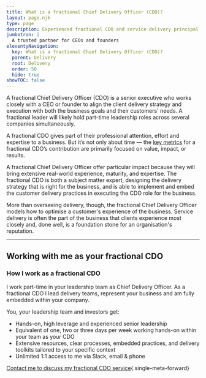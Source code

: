 ```yaml
---
title: What is a fractional Chief Delivery Officer (CDO)?
layout: page.njk
type: page
description: Experienced fractional CDO and service delivery principal working with UK & USA-based CEOs and founders of ambitious businesses.
jumbotron: |
  A trusted partner for CEOs and founders
eleventyNavigation:
  key: What is a fractional Chief Delivery Officer (CDO)?
  parent: Delivery
  root: Delivery
  order: 50
  hide: true
showTOC: false
---
```

A fractional Chief Delivery Officer (CDO) is a senior executive who works closely with a CEO or founder to align the client delivery strategy and execution with both the business goals and their customers' needs. A fractional leader will likely hold part-time leadership roles across several companies simultaneously.

A fractional CDO gives part of their professional attention, effort and expertise to a business. But it’s not only about time — the [key metrics](/handbook/why/set-up-for-success/) for a fractional CDO’s contribution are primarily focused on value, impact, or results.

A fractional Chief Delivery Officer offer particular impact because they will bring extensive real-world experience, maturity, and expertise. The fractional CDO is both a subject matter expert, designing the delivery strategy that is right for the business, and is able to implement and embed the customer delivery practices in executing the CDO role for the business.

More than overseeing delivery, though, the fractional Chief Delivery Officer models how to optimise a customer's experience of the business. Service delivery is often the part of the business that clients experience most closely and, done well, is a foundation stone for an organisation's reputation.

---

## Working with me as your fractional CDO

### How I work as a fractional CDO

I work part-time in your leadership team as Chief Delivery Officer. As a fractional CDO I lead delivery teams, represent your business and am fully embedded within your company.

You, your leadership team and investors get:

- Hands-on, high leverage and experienced senior leadership
- Equivalent of one, two or three days per week working hands-on within your team as your CDO
- Extensive resources, clear processes, embedded practices, and delivery toolkits tailored to your specific context
- Unlimited 1:1 access to me via Slack, email & phone

[Contact me to discuss my fractional CDO service](/contact/){.single-meta-forward}